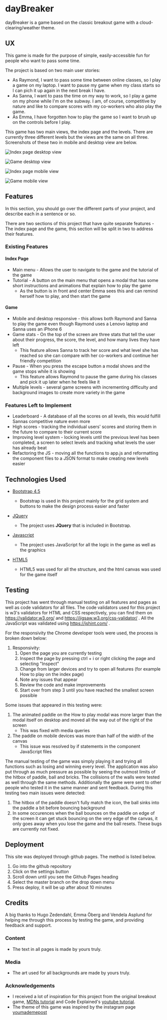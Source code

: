 # dayBreaker

dayBreaker is a game based on the classic breakout game with a cloud-clearing/weather theme. 
 
## UX
 
This game is made for the purpose of simple, easily-accessible fun for people who want to pass some time. 

The project is based on two main user stories:
 - As Raymond, I want to pass some time between online classes, so I play a game on my laptop. I want to pause my game when my class starts so I can pich it up again in the next break I have.
 - As Sanna, I want to pass the time on my way to work, so I play a game on my phone while I'm on the subway. I am, of course, competitive by nature and like to compare scores with my co-workers who also play the game. 
 - As Emma, I have forgotten how to play the game so I want to brush up on the controls before I play.

This game has two main views, the index page and the levels. There are currently three different levels but the views are the same on all three. Screenshots of these two in mobile and desktop view are below. 

![Index page desktop view](/assets/img/screenshots/indexDesktopView.png)

![Game desktop view](/assets/img/screenshots/gameDesktopView.png)

![Index page mobile view](/assets/img/screenshots/indexMobileView.png)

![Game mobile view](/assets/img/screenshots/gameMobileView.png)

## Features

In this section, you should go over the different parts of your project, and describe each in a sentence or so.

There are two sections of this project that have quite separate features - The index page and the game, this section will be split in two to address their features. 
 
### Existing Features

#### Index Page 

- Main menu - Allows the user to navigate to the game and the tutorial of the game
- Tutorial - A button on the main menu that opens a modal that has some short instructions and animations that explain how to play the game
    - As the button is in front and center Emma sees this and can remind herself how to play, and then start the game

#### Game
- Mobile and desktop responsive - this allows both Raymond and Sanna to play the game even though Raymond uses a Lenovo laptop and Sanna uses an iPhone 6
- Game stats - On the top of the screen are three stats that tell the user about their progress, the score, the level, and how many lives they have left
    - This feature allows Sanna to track her score and what level she has reached so she can compare with her co-workers and continue her friendly competition
- Pause - When you press the escape button a modal shows and the game stops while it is showing
    - This feature allows Raymond to pause the game during his classes and pick it up later when he feels like it
- Multiple levels - several game screens with incrementing difficulty and background images to create more variety in the game

### Features Left to Implement
- Leaderboard - A database of all the scores on all levels, this would fulfill Sannas competitive nature even more
- High scores - tracking the individual users' scores and storing them in the future to compare to their current score 
- Improving level system - locking levels until the previous level has been completed, a screen to select levels and tracking what levels the user has already beat 
- Refactoring the JS - moving all the functions to app.js and reformatting the component files to a JSON format to make creating new levels easier 

## Technologies Used
- [Bootstrap 4.5](https://getbootstrap.com/)
    - Bootstrap is used in this project mainly for the grid system and buttons to make the design process easier and faster

- [JQuery](https://jquery.com)
    - The project uses **JQuery** that is included in Bootstrap.

- [Javascript](https://www.javascript.com/)
    - The project uses JavaScript for all the logic in the game as well as the graphics 

- [HTML5](https://developer.mozilla.org/en-US/docs/Web/Guide/HTML/HTML5)
    - HTML5 was used for all the structure, and the html canvas was used for the game itself

## Testing

This project has went through manual testing on all features and pages as well as code validators for all files. The code validators used for this project is w3's validators for HTML and CSS respectively, you can find them on https://validator.w3.org/ and https://jigsaw.w3.org/css-validator/ . All the JavaScript was validated using https://jshint.com/ .

For the responsivity the Chrome developer tools were used, the process is broken down below:
1. Responsivity:
    1. Open the page you are currently testing
    2. Inspect the page by pressing ctrl + i or right clicking the page and selecting "Inspect"
    3. Change from larger devices and try to open all features (for example How to play on the index page)
    4. Note any issues that appear 
    5. Review the code and make improvements 
    6. Start over from step 3 until you have reached the smallest screen possible

Some issues that appeared in this testing were: 
1. The animated paddle on the How to play modal was more larger than the modal itself on desktop and moved all the way out of the right of the screen
    - This was fixed with media queries
2. The paddle on mobile devices was more than half of the width of the canvas
    - This issue was resolved by if statements in the component JavaScript files

The manual testing of the game was simply playing it and trying all functions such as losing and winning every level. 
The application was also put through as much pressure as possible by seeing the outmost limits of the hitbox of paddle, ball and bricks. The collisions of the walls were tested as well through the same methods. Additionally the game were sent to other people who tested it in the same manner and sent feedback.
During this testing two main issues were detected:
1. The hitbox of the paddle doesn't fully match the icon, the ball sinks into the paddle a bit before bouncing background
2. In some occurences when the ball bounces on the paddle on edge of the screen it can get stuck bouncing on the very edge of the canvas, it only goes away when you lose the game and the ball resets. 
These bugs are currently not fixed. 

## Deployment

This site was deployed through github pages. The method is listed below.

1. Go into the github repository
2. Click on the settings button
3. Scroll down until you see the Github Pages heading
4. Select the master branch on the drop down menu
5. Press deploy, it will be up after about 10 minutes 

## Credits
A big thanks to Hugo Zedendahl, Emma Öberg and Vendela Asplund for helping me through this process by testing the game, and providing feedback and support. 
### Content
- The text in all pages is made by yours truly.

### Media
- The art used for all backgrounds are made by yours truly.

### Acknowledgements
- I received a lot of inspiration for this project from the original breakout game, [MDNs tutorial](https://developer.mozilla.org/en-US/docs/Games/Tutorials/2D_Breakout_game_pure_JavaScript) and Code Explained's [youtube tutorial](https://www.youtube.com/watch?v=FyZ4_T0GZ1U). 
- The theme of this game was inspired by the instagram page [youmademepost](https://www.instagram.com/youmademepost/)
